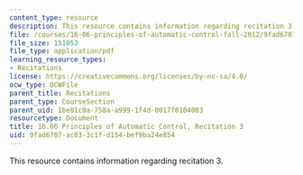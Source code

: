 ```yaml
---
content_type: resource
description: This resource contains information regarding recitation 3.
file: /courses/16-06-principles-of-automatic-control-fall-2012/9fad6707ac033c1fd154bef9ba24e854_MIT16_06F12_Recitation_3.pdf
file_size: 151053
file_type: application/pdf
learning_resource_types:
- Recitations
license: https://creativecommons.org/licenses/by-nc-sa/4.0/
ocw_type: OCWFile
parent_title: Recitations
parent_type: CourseSection
parent_uid: 1be81c0a-758a-a999-1f4d-0017f0104003
resourcetype: Document
title: 16.06 Principles of Automatic Control, Recitation 3
uid: 9fad6707-ac03-3c1f-d154-bef9ba24e854
---
```

This resource contains information regarding recitation 3.